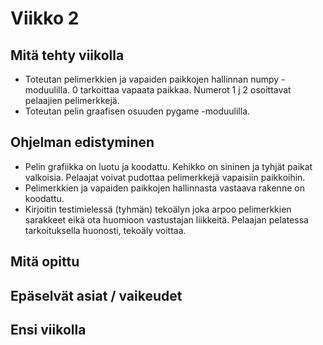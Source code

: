 # Viikko 2

## Mitä tehty viikolla
* Toteutan pelimerkkien ja vapaiden paikkojen hallinnan numpy -moduulilla. 0 tarkoittaa 
vapaata paikkaa. Numerot 1 j 2 osoittavat pelaajien pelimerkkejä.
* Toteutan pelin graafisen osuuden pygame -moduulilla.

## Ohjelman edistyminen
* Pelin grafiikka on luotu ja koodattu. Kehikko on sininen ja tyhjät paikat valkoisia. 
Pelaajat voivat pudottaa pelimerkkejä vapaisiin paikkoihin.
* Pelimerkkien ja vapaiden paikkojen hallinnasta vastaava rakenne on koodattu.
* Kirjoitin testimielessä (tyhmän) tekoälyn joka arpoo pelimerkkien sarakkeet eikä ota 
huomioon vastustajan liikkeitä. Pelaajan pelatessa tarkoituksella huonosti, tekoäly 
voittaa.

## Mitä opittu

## Epäselvät asiat / vaikeudet

## Ensi viikolla


